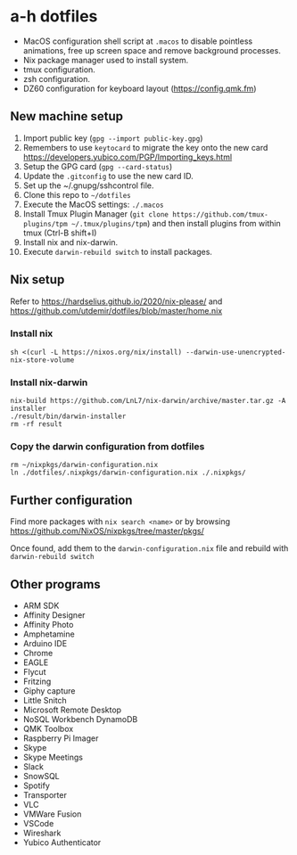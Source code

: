 # a-h dotfiles

* MacOS configuration shell script at `.macos` to disable pointless
  animations, free up screen space and remove background processes.
* Nix package manager used to install system.
* tmux configuration.
* zsh configuration.
* DZ60 configuration for keyboard layout (https://config.qmk.fm)

## New machine setup

1. Import public key (`gpg --import public-key.gpg`)
1. Remembers to use `keytocard` to migrate the key onto the new card https://developers.yubico.com/PGP/Importing_keys.html
1. Setup the GPG card (`gpg --card-status`)
1. Update the `.gitconfig` to use the new card ID.
1. Set up the ~/.gnupg/sshcontrol file.
1. Clone this repo to `~/dotfiles`
1. Execute the MacOS settings: `./.macos`
1. Install Tmux Plugin Manager (`git clone https://github.com/tmux-plugins/tpm ~/.tmux/plugins/tpm`) and then install plugins from within tmux (Ctrl-B shift+I)
1. Install nix and nix-darwin.
1. Execute `darwin-rebuild switch` to install packages.

## Nix setup

Refer to https://hardselius.github.io/2020/nix-please/ and https://github.com/utdemir/dotfiles/blob/master/home.nix

### Install nix

```shell
sh <(curl -L https://nixos.org/nix/install) --darwin-use-unencrypted-nix-store-volume
```

### Install nix-darwin

```shell
nix-build https://github.com/LnL7/nix-darwin/archive/master.tar.gz -A installer
./result/bin/darwin-installer
rm -rf result
```

### Copy the darwin configuration from dotfiles

```shell
rm ~/nixpkgs/darwin-configuration.nix
ln ./dotfiles/.nixpkgs/darwin-configuration.nix ./.nixpkgs/
```

## Further configuration

Find more packages with `nix search <name>` or by browsing
https://github.com/NixOS/nixpkgs/tree/master/pkgs/

Once found, add them to the `darwin-configuration.nix` file and rebuild with
`darwin-rebuild switch`

## Other programs

* ARM SDK
* Affinity Designer
* Affinity Photo
* Amphetamine
* Arduino IDE
* Chrome
* EAGLE
* Flycut
* Fritzing
* Giphy capture
* Little Snitch
* Microsoft Remote Desktop
* NoSQL Workbench DynamoDB
* QMK Toolbox
* Raspberry Pi Imager
* Skype
* Skype Meetings
* Slack
* SnowSQL
* Spotify
* Transporter
* VLC
* VMWare Fusion
* VSCode
* Wireshark
* Yubico Authenticator
